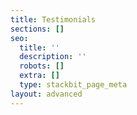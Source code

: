 ```yaml
---
title: Testimonials
sections: []
seo:
  title: ''
  description: ''
  robots: []
  extra: []
  type: stackbit_page_meta
layout: advanced
---
```

